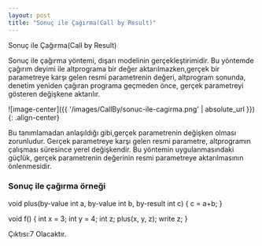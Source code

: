 ```yaml
---
layout: post
title: "Sonuç ile Çağırma(Call by Result)"
---
```


Sonuç ile Çağırma(Call by Result)

Sonuç ile çağırma yöntemi, dışarı modelinin gerçekleştirimidir.
Bu yöntemde çağırım deyimi ile altprograma bir değer aktarılmazken,gerçek bir parametreye karşı gelen resmi parametrenin değeri, altprogram sonunda, denetim yeniden çağıran programa geçmeden önce, gerçek parametreyi gösteren değişkene aktarılır.

![image-center]({{ '/images/CallBy/sonuc-ile-cagirma.png' | absolute_url }}){: .align-center}

Bu tanımlamadan anlaşıldığı gibi,gerçek parametrenin değişken olması zorunludur.
Gerçek parametreye karşı gelen resmi parametre, altprogramın çalışması süresince yerel değişkendir. 
Bu yöntemin uygulanmasındaki güçlük, gerçek parametrenin değerinin resmi parametreye aktarılmasının
önlenmesidir.



### Sonuç ile çağırma örneği

void plus(by-value int a, by-value int b, by-result int c)
{
c = a+b;
}

void f()
{
int x = 3; int y = 4; int z;
plus(x, y, z);
write z;
}

Çıktısı:7 Olacaktır.